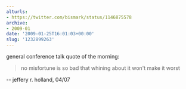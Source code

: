 ```yaml
---
alturls:
- https://twitter.com/bismark/status/1146875578
archive:
- 2009-01
date: '2009-01-25T16:01:03+00:00'
slug: '1232899263'
---
```


general conference talk quote of the morning:

> no misfortune is so bad that whining about it won't make it worst

-- jeffery r. holland, 04/07

